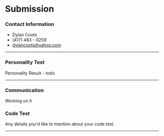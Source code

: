 # Submission

### Contact Information
- Dylan Coots
- (417) 483 - 0259
- dylancoots@yahoo.com

---

### Personality Test

Personality Result - todo

---

### Communication

Working on it

### Code Test

Any details you'd like to mention about your code test.

---
